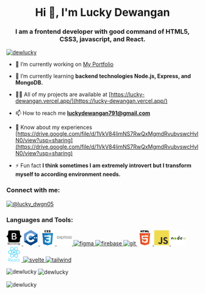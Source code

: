 <h1 align="center">Hi 👋, I'm Lucky Dewangan</h1>
<h3 align="center">I am a frontend developer with good command of HTML5, CSS3, javascript, and React.</h3>

<p align="left"> <a href="https://github.com/ryo-ma/github-profile-trophy"><img src="https://github-profile-trophy.vercel.app/?username=dewlucky" alt="dewlucky" /></a> </p>

- 🔭 I’m currently working on [My Portfolio](https://github.com/DewLucky/Developer-portfolio)

- 🌱 I’m currently learning **backend technologies Node.js, Express, and MongoDB.**

- 👨‍💻 All of my projects are available at [https://lucky-dewangan.vercel.app/](https://lucky-dewangan.vercel.app/)

- 📫 How to reach me **luckydewangan791@gmail.com**

- 📄 Know about my experiences [https://drive.google.com/file/d/1VkV84limNS7RwQxMgmdRvubvswcHvlN0/view?usp=sharing](https://drive.google.com/file/d/1VkV84limNS7RwQxMgmdRvubvswcHvlN0/view?usp=sharing)

- ⚡ Fun fact **I think sometimes I am extremely introvert but I transform myself to according environment needs.**

<h3 align="left">Connect with me:</h3>
<p align="left">
<a href="https://twitter.com/@lucky_dwgn05" target="blank"><img align="center" src="https://raw.githubusercontent.com/rahuldkjain/github-profile-readme-generator/master/src/images/icons/Social/twitter.svg" alt="@lucky_dwgn05" height="30" width="40" /></a>
</p>

<h3 align="left">Languages and Tools:</h3>
<p align="left"> <a href="https://getbootstrap.com" target="_blank" rel="noreferrer"> <img src="https://raw.githubusercontent.com/devicons/devicon/master/icons/bootstrap/bootstrap-plain-wordmark.svg" alt="bootstrap" width="40" height="40"/> </a> <a href="https://www.w3schools.com/cpp/" target="_blank" rel="noreferrer"> <img src="https://raw.githubusercontent.com/devicons/devicon/master/icons/cplusplus/cplusplus-original.svg" alt="cplusplus" width="40" height="40"/> </a> <a href="https://www.w3schools.com/css/" target="_blank" rel="noreferrer"> <img src="https://raw.githubusercontent.com/devicons/devicon/master/icons/css3/css3-original-wordmark.svg" alt="css3" width="40" height="40"/> </a> <a href="https://expressjs.com" target="_blank" rel="noreferrer"> <img src="https://raw.githubusercontent.com/devicons/devicon/master/icons/express/express-original-wordmark.svg" alt="express" width="40" height="40"/> </a> <a href="https://www.figma.com/" target="_blank" rel="noreferrer"> <img src="https://www.vectorlogo.zone/logos/figma/figma-icon.svg" alt="figma" width="40" height="40"/> </a> <a href="https://firebase.google.com/" target="_blank" rel="noreferrer"> <img src="https://www.vectorlogo.zone/logos/firebase/firebase-icon.svg" alt="firebase" width="40" height="40"/> </a> <a href="https://git-scm.com/" target="_blank" rel="noreferrer"> <img src="https://www.vectorlogo.zone/logos/git-scm/git-scm-icon.svg" alt="git" width="40" height="40"/> </a> <a href="https://www.w3.org/html/" target="_blank" rel="noreferrer"> <img src="https://raw.githubusercontent.com/devicons/devicon/master/icons/html5/html5-original-wordmark.svg" alt="html5" width="40" height="40"/> </a> <a href="https://developer.mozilla.org/en-US/docs/Web/JavaScript" target="_blank" rel="noreferrer"> <img src="https://raw.githubusercontent.com/devicons/devicon/master/icons/javascript/javascript-original.svg" alt="javascript" width="40" height="40"/> </a> <a href="https://nodejs.org" target="_blank" rel="noreferrer"> <img src="https://raw.githubusercontent.com/devicons/devicon/master/icons/nodejs/nodejs-original-wordmark.svg" alt="nodejs" width="40" height="40"/> </a> <a href="https://reactjs.org/" target="_blank" rel="noreferrer"> <img src="https://raw.githubusercontent.com/devicons/devicon/master/icons/react/react-original-wordmark.svg" alt="react" width="40" height="40"/> </a> <a href="https://svelte.dev" target="_blank" rel="noreferrer"> <img src="https://upload.wikimedia.org/wikipedia/commons/1/1b/Svelte_Logo.svg" alt="svelte" width="40" height="40"/> </a> <a href="https://tailwindcss.com/" target="_blank" rel="noreferrer"> <img src="https://www.vectorlogo.zone/logos/tailwindcss/tailwindcss-icon.svg" alt="tailwind" width="40" height="40"/> </a> </p>

<p><img align="left" src="https://github-readme-stats.vercel.app/api/top-langs?username=dewlucky&show_icons=true&locale=en&layout=compact" alt="dewlucky" /></p>

<p>&nbsp;<img align="center" src="https://github-readme-stats.vercel.app/api?username=dewlucky&show_icons=true&locale=en" alt="dewlucky" /></p>

<p><img align="center" src="https://github-readme-streak-stats.herokuapp.com/?user=dewlucky&" alt="dewlucky" /></p>
